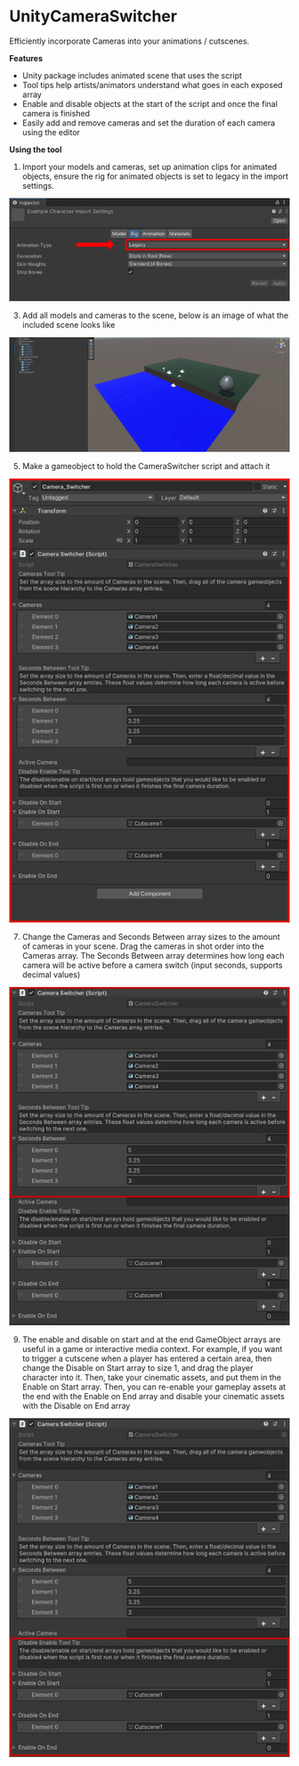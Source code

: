 # UnityCameraSwitcher
Efficiently incorporate Cameras into your animations / cutscenes.

**Features**
- Unity package includes animated scene that uses the script
- Tool tips help artists/animators understand what goes in each exposed array
- Enable and disable objects at the start of the script and once the final camera is finished
- Easily add and remove cameras and set the duration of each camera using the editor

**Using the tool**
1. Import your models and cameras, set up animation clips for animated objects, ensure the rig for animated objects is set to legacy in the import settings.

![Alt text](/Images/CameraSwitcher_0.png?raw=true "Cover")

3. Add all models and cameras to the scene, below is an image of what the included scene looks like

![Alt text](/Images/CameraSwitcher_1.png?raw=true "Cover")

5. Make a gameobject to hold the CameraSwitcher script and attach it

![Alt text](/Images/CameraSwitcher_2.jpg?raw=true "Cover")

7. Change the Cameras and Seconds Between array sizes to the amount of cameras in your scene. Drag the cameras in shot order into the Cameras array. The Seconds Between array determines how long each camera will be active before a camera switch (input seconds, supports decimal values)

![Alt text](/Images/CameraSwitcher_3.jpg?raw=true "Cover")

9. The enable and disable on start and at the end GameObject arrays are useful in a game or interactive media context. For example, if you want to trigger a cutscene when a player has entered a certain area, then change the Disable on Start array to size 1, and drag the player character into it. Then, take your cinematic assets, and put them in the Enable on Start array. Then, you can re-enable your gameplay assets at the end with the Enable on End array and disable your cinematic assets with the Disable on End array

![Alt text](/Images/CameraSwitcher_4.jpg?raw=true "Cover")
